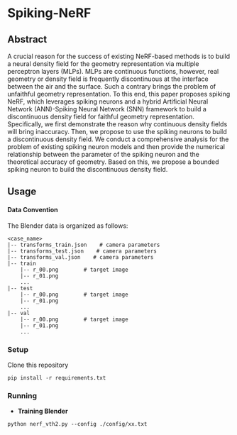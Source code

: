 # Spiking-NeRF

## Abstract
A crucial reason for the success of existing NeRF-based methods is to build a neural density field for the geometry representation via multiple perceptron layers (MLPs).
MLPs are continuous functions, however, real geometry or density field is frequently discontinuous at the interface between the air and the surface.
Such a contrary brings the problem of unfaithful geometry representation.
To this end, this paper proposes spiking NeRF, which leverages spiking neurons and a hybrid Artificial Neural Network (ANN)-Spiking Neural Network (SNN) framework to build a discontinuous density field for faithful geometry representation. Specifically, we first demonstrate the reason why continuous density fields will bring inaccuracy.
Then, we propose to use the spiking neurons to build a discontinuous density field.
We conduct a comprehensive analysis for the problem of existing spiking neuron models and then provide the numerical relationship between the parameter of the spiking neuron and the theoretical accuracy of geometry.
Based on this, we propose a bounded spiking neuron to build the discontinuous density field.
## Usage

#### Data Convention

The Blender data is organized as follows:

```
<case_name>
|-- transforms_train.json    # camera parameters
|-- transforms_test.json    # camera parameters
|-- transforms_val.json    # camera parameters
|-- train
    |-- r_00.png        # target image
    |-- r_01.png
    ...
|-- test
    |-- r_00.png        # target image
    |-- r_01.png
    ...
|-- val
    |-- r_00.png        # target image
    |-- r_01.png
    ...
```

### Setup

Clone this repository

```shell
pip install -r requirements.txt
```

### Running

- **Training Blender**

```shell 
python nerf_vth2.py --config ./config/xx.txt 
```
